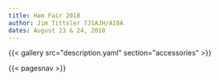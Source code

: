 ```yaml
---
title: Ham Fair 2018
author: Jim Tittsler 7J1AJH/AI8A
dates: August 23 & 24, 2018
---
```


{{< gallery src="description.yaml" section="accessories" >}}

{{< pagesnav >}}
